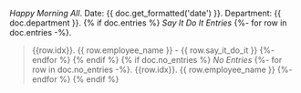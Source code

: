 *Happy Morning All*.
Date: {{ doc.get_formatted('date') }}.
Department: {{ doc.department }}.
{% if doc.entries %}
*Say It Do It Entries*
{%- for row in doc.entries -%}.
>{{row.idx}}. {{ row.employee_name }} - {{ row.say_it_do_it }}
{%- endfor %}
{% endif %}
{% if doc.no_entries %}
*No Entries*
{%- for row in doc.no_entries -%}.
>{{row.idx}}. {{ row.employee_name }}
{%- endfor %}
{% endif %}